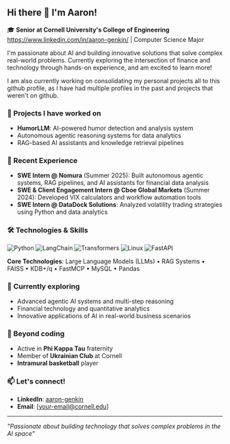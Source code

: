 ## Hi there 👋 I'm Aaron!

🎓 **Senior at Cornell University's College of Engineering** 
https://www.linkedin.com/in/aaron-genkin/
| Computer Science Major

I'm passionate about AI and building innovative solutions that solve complex real-world problems. Currently exploring the intersection of finance and technology through hands-on experience, and am excited to learn more!

I am also currently working on consolidating my personal projects all to this github profile, as I have had multiple profiles in the past and projects that weren't on github.

### 🔭 Projects I have worked on
- **HumorLLM**: AI-powered humor detection and analysis system
- Autonomous agentic reasoning systems for data analytics
- RAG-based AI assistants and knowledge retrieval pipelines

### 💼 Recent Experience
- **SWE Intern @ Nomura** (Summer 2025): Built autonomous agentic systems, RAG pipelines, and AI assistants for financial data analysis
- **SWE & Client Engagement Intern @ Cboe Global Markets** (Summer 2024): Developed VIX calculators and workflow automation tools
- **SWE Intern @ DataDock Solutions**: Analyzed volatility trading strategies using Python and data analytics

### 🛠️ Technologies & Skills
![Python](https://img.shields.io/badge/-Python-3776AB?style=flat&logo=python&logoColor=white)
![LangChain](https://img.shields.io/badge/-LangChain-1C3C3C?style=flat&logo=chainlink&logoColor=white)
![Transformers](https://img.shields.io/badge/-Transformers-FF6F00?style=flat&logo=huggingface&logoColor=white)
![Linux](https://img.shields.io/badge/-Linux-FCC624?style=flat&logo=linux&logoColor=black)
![FastAPI](https://img.shields.io/badge/-FastAPI-009688?style=flat&logo=fastapi&logoColor=white)

**Core Technologies**: Large Language Models (LLMs) • RAG Systems • FAISS • KDB+/q • FastMCP • MySQL • Pandas

### 🌱 Currently exploring
- Advanced agentic AI systems and multi-step reasoning
- Financial technology and quantitative analytics
- Innovative applications of AI in real-world business scenarios

### 🏀 Beyond coding
- Active in **Phi Kappa Tau** fraternity
- Member of **Ukrainian Club** at Cornell
- **Intramural basketball** player

### 📫 Let's connect!
- **LinkedIn**: [aaron-genkin](https://linkedin.com/in/aaron-genkin/)
- **Email**: [your-email@cornell.edu]

---
*"Passionate about building technology that solves complex problems in the AI space"*
